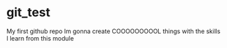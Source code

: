 # git_test
My first github repo
Im gonna create COOOOOOOOOL things with the skills I learn from this module